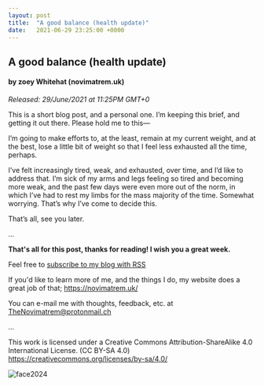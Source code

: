 ```yaml
---
layout: post
title:  "A good balance (health update)"
date:   2021-06-29 23:25:00 +0000
---
```

## A good balance (health update)
#### by zoey Whitehat (novimatrem.uk)
*Released: 29/June/2021 at 11:25PM GMT+0*

This is a short blog post, and a personal one. I’m keeping this brief, and getting it out there. Please hold me to this—

I’m going to make efforts to, at the least, remain at my current weight, and at the best, lose a little bit of weight so that I feel less exhausted all the time, perhaps.

I’ve felt increasingly tired, weak, and exhausted, over time, and I’d like to address that. I’m sick of my arms and legs feeling so tired and becoming more weak, and the past few days were even more out of the norm, in which I’ve had to rest my limbs for the mass majority of the time. Somewhat worrying. That’s why I’ve come to decide this. 

That’s all, see you later.

...

**That's all for this post, thanks for reading! I wish you a great week.**

Feel free to <a href="https://novimatrem.gitlab.io/blog/feed.xml" target="_blank">subscribe to my blog with RSS</a>

If you'd like to learn more of me, and the things I do, my website does a great job of that; <a href="https://novimatrem.uk/" target="_blank">https://novimatrem.uk/</a>

You can e-mail me with thoughts, feedback, etc. at [TheNovimatrem@protonmail.ch](mailto:TheNovimatrem@protonmail.ch)

...

This work is licensed under a Creative Commons Attribution-ShareAlike 4.0 International License. (CC BY-SA 4.0)
<a href="https://creativecommons.org/licenses/by-sa/4.0/" target="_blank">https://creativecommons.org/licenses/by-sa/4.0/</a>

![face2024](https://gitlab.com/Novimatrem/blog/-/raw/master/face2024.png)
